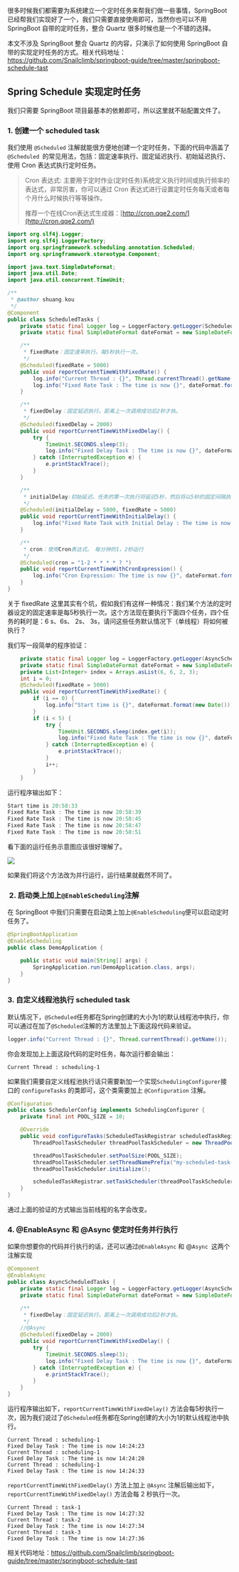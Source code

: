 很多时候我们都需要为系统建立一个定时任务来帮我们做一些事情，SpringBoot 已经帮我们实现好了一个，我们只需要直接使用即可，当然你也可以不用   SpringBoot 自带的定时任务，整合 Quartz 很多时候也是一个不错的选择。

本文不涉及 SpringBoot 整合 Quartz 的内容，只演示了如何使用 SpringBoot 自带的实现定时任务的方式。相关代码地址：https://github.com/Snailclimb/springboot-guide/tree/master/springboot-schedule-tast

## Spring Schedule 实现定时任务

我们只需要 SpringBoot 项目最基本的依赖即可，所以这里就不贴配置文件了。

### 1. 创建一个 scheduled task

我们使用 `@Scheduled` 注解就能很方便地创建一个定时任务，下面的代码中涵盖了 `@Scheduled `的常见用法，包括：固定速率执行、固定延迟执行、初始延迟执行、使用 Cron 表达式执行定时任务。

>  Cron 表达式:  主要用于定时作业(定时任务)系统定义执行时间或执行频率的表达式，非常厉害，你可以通过 Cron 表达式进行设置定时任务每天或者每个月什么时候执行等等操作。
>
> 推荐一个在线Cron表达式生成器：[http://cron.qqe2.com/](http://cron.qqe2.com/)

```java
import org.slf4j.Logger;
import org.slf4j.LoggerFactory;
import org.springframework.scheduling.annotation.Scheduled;
import org.springframework.stereotype.Component;

import java.text.SimpleDateFormat;
import java.util.Date;
import java.util.concurrent.TimeUnit;

/**
 * @author shuang.kou
 */
@Component
public class ScheduledTasks {
    private static final Logger log = LoggerFactory.getLogger(ScheduledTasks.class);
    private static final SimpleDateFormat dateFormat = new SimpleDateFormat("HH:mm:ss");

    /**
     * fixedRate：固定速率执行。每5秒执行一次。
     */
    @Scheduled(fixedRate = 5000)
    public void reportCurrentTimeWithFixedRate() {
        log.info("Current Thread : {}", Thread.currentThread().getName());
        log.info("Fixed Rate Task : The time is now {}", dateFormat.format(new Date()));
    }

    /**
     * fixedDelay：固定延迟执行。距离上一次调用成功后2秒才执。
     */
    @Scheduled(fixedDelay = 2000)
    public void reportCurrentTimeWithFixedDelay() {
        try {
            TimeUnit.SECONDS.sleep(3);
            log.info("Fixed Delay Task : The time is now {}", dateFormat.format(new Date()));
        } catch (InterruptedException e) {
            e.printStackTrace();
        }
    }

    /**
     * initialDelay:初始延迟。任务的第一次执行将延迟5秒，然后将以5秒的固定间隔执行。
     */
    @Scheduled(initialDelay = 5000, fixedRate = 5000)
    public void reportCurrentTimeWithInitialDelay() {
        log.info("Fixed Rate Task with Initial Delay : The time is now {}", dateFormat.format(new Date()));
    }

    /**
     * cron：使用Cron表达式。　每分钟的1，2秒运行
     */
    @Scheduled(cron = "1-2 * * * * ? ")
    public void reportCurrentTimeWithCronExpression() {
        log.info("Cron Expression: The time is now {}", dateFormat.format(new Date()));
    }
}

```

关于 fixedRate 这里其实有个坑，假如我们有这样一种情况：我们某个方法的定时器设定的固定速率是每5秒执行一次。这个方法现在要执行下面四个任务，四个任务的耗时是：6 s、6s、 2s、 3s，请问这些任务默认情况下（单线程）将如何被执行？

我们写一段简单的程序验证：

```java
    private static final Logger log = LoggerFactory.getLogger(AsyncScheduledTasks.class);
    private static final SimpleDateFormat dateFormat = new SimpleDateFormat("HH:mm:ss");
    private List<Integer> index = Arrays.asList(6, 6, 2, 3);
    int i = 0;
    @Scheduled(fixedRate = 5000)
    public void reportCurrentTimeWithFixedRate() {
        if (i == 0) {
            log.info("Start time is {}", dateFormat.format(new Date()));
        }
        if (i < 5) {
            try {
                TimeUnit.SECONDS.sleep(index.get(i));
                log.info("Fixed Rate Task : The time is now {}", dateFormat.format(new Date()));
            } catch (InterruptedException e) {
                e.printStackTrace();
            }
            i++;
        }
    }
```

运行程序输出如下：

```java
Start time is 20:58:33
Fixed Rate Task : The time is now 20:58:39
Fixed Rate Task : The time is now 20:58:45
Fixed Rate Task : The time is now 20:58:47
Fixed Rate Task : The time is now 20:58:51
```

 看下面的运行任务示意图应该很好理解了。

![](https://my-blog-to-use.oss-cn-beijing.aliyuncs.com/2019-7/fixdrate-single-thread.png)

如果我们将这个方法改为并行运行，运行结果就截然不同了。

###  2. 启动类上加上`@EnableScheduling`注解

在 SpringBoot 中我们只需要在启动类上加上`@EnableScheduling`便可以启动定时任务了。

```java
@SpringBootApplication
@EnableScheduling
public class DemoApplication {

    public static void main(String[] args) {
        SpringApplication.run(DemoApplication.class, args);
    }
}
```

### 3. 自定义线程池执行 scheduled task

默认情况下，`@Scheduled`任务都在Spring创建的大小为1的默认线程池中执行，你可以通过在加了`@Scheduled`注解的方法里加上下面这段代码来验证。

```java
logger.info("Current Thread : {}", Thread.currentThread().getName());
```

你会发现加上上面这段代码的定时任务，每次运行都会输出：

```
Current Thread : scheduling-1
```

如果我们需要自定义线程池执行话只需要新加一个实现`SchedulingConfigurer`接口的 `configureTasks` 的类即可，这个类需要加上 `@Configuration` 注解。

```java
@Configuration
public class SchedulerConfig implements SchedulingConfigurer {
    private final int POOL_SIZE = 10;

    @Override
    public void configureTasks(ScheduledTaskRegistrar scheduledTaskRegistrar) {
        ThreadPoolTaskScheduler threadPoolTaskScheduler = new ThreadPoolTaskScheduler();

        threadPoolTaskScheduler.setPoolSize(POOL_SIZE);
        threadPoolTaskScheduler.setThreadNamePrefix("my-scheduled-task-pool-");
        threadPoolTaskScheduler.initialize();

        scheduledTaskRegistrar.setTaskScheduler(threadPoolTaskScheduler);
    }
}
```

通过上面的验证的方式输出当前线程的名字会改变。

### 4. @EnableAsync 和 @Async  使定时任务并行执行

如果你想要你的代码并行执行的话，还可以通过`@EnableAsync` 和 @`Async `这两个注解实现

```java
@Component
@EnableAsync
public class AsyncScheduledTasks {
    private static final Logger log = LoggerFactory.getLogger(AsyncScheduledTasks.class);
    private static final SimpleDateFormat dateFormat = new SimpleDateFormat("HH:mm:ss");

    /**
     * fixedDelay：固定延迟执行。距离上一次调用成功后2秒才执。
     */
    //@Async
    @Scheduled(fixedDelay = 2000)
    public void reportCurrentTimeWithFixedDelay() {
        try {
            TimeUnit.SECONDS.sleep(3);
            log.info("Fixed Delay Task : The time is now {}", dateFormat.format(new Date()));
        } catch (InterruptedException e) {
            e.printStackTrace();
        }
    }
}
```

运行程序输出如下，`reportCurrentTimeWithFixedDelay()`  方法会每5秒执行一次，因为我们说过了`@Scheduled`任务都在Spring创建的大小为1的默认线程池中执行。

```
Current Thread : scheduling-1
Fixed Delay Task : The time is now 14:24:23
Current Thread : scheduling-1
Fixed Delay Task : The time is now 14:24:28
Current Thread : scheduling-1
Fixed Delay Task : The time is now 14:24:33
```

`reportCurrentTimeWithFixedDelay()` 方法上加上 `@Async`   注解后输出如下，`reportCurrentTimeWithFixedDelay()`  方法会每 2 秒执行一次。

```
Current Thread : task-1
Fixed Delay Task : The time is now 14:27:32
Current Thread : task-2
Fixed Delay Task : The time is now 14:27:34
Current Thread : task-3
Fixed Delay Task : The time is now 14:27:36
```

相关代码地址：https://github.com/Snailclimb/springboot-guide/tree/master/springboot-schedule-tast